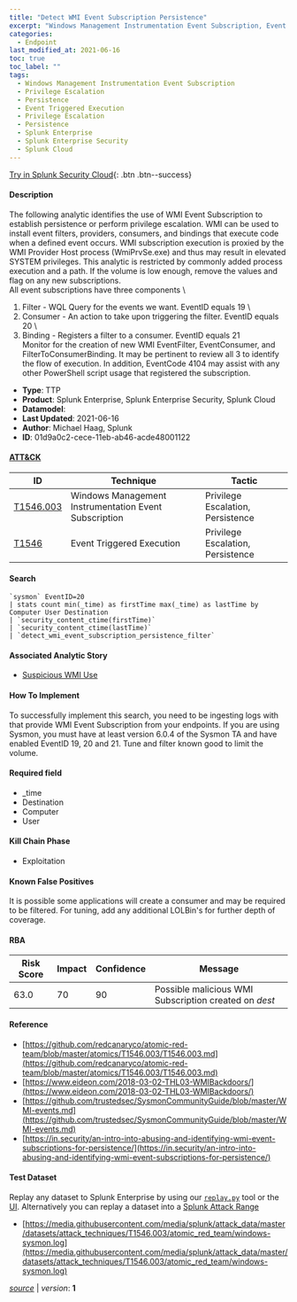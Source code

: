 ```yaml
---
title: "Detect WMI Event Subscription Persistence"
excerpt: "Windows Management Instrumentation Event Subscription, Event Triggered Execution"
categories:
  - Endpoint
last_modified_at: 2021-06-16
toc: true
toc_label: ""
tags:
  - Windows Management Instrumentation Event Subscription
  - Privilege Escalation
  - Persistence
  - Event Triggered Execution
  - Privilege Escalation
  - Persistence
  - Splunk Enterprise
  - Splunk Enterprise Security
  - Splunk Cloud
---
```




[Try in Splunk Security Cloud](https://www.splunk.com/en_us/cyber-security.html){: .btn .btn--success}

#### Description

The following analytic identifies the use of WMI Event Subscription to establish persistence or perform privilege escalation.  WMI can be used to install event filters, providers, consumers, and bindings that execute code when a defined event occurs. WMI subscription execution is proxied by the WMI Provider Host process (WmiPrvSe.exe) and thus may result in elevated SYSTEM privileges. This analytic is restricted by commonly added process execution and a path. If the volume is low enough, remove the values and flag on any new subscriptions.\
All event subscriptions have three components \
1. Filter - WQL Query for the events we want. EventID equals 19 \
1. Consumer - An action to take upon triggering the filter. EventID equals 20 \
1. Binding - Registers a filter to a consumer. EventID equals 21 \
Monitor for the creation of new WMI EventFilter, EventConsumer, and FilterToConsumerBinding. It may be pertinent to review all 3 to identify the flow of execution. In addition, EventCode 4104 may assist with any other PowerShell script usage that registered the subscription.

- **Type**: TTP
- **Product**: Splunk Enterprise, Splunk Enterprise Security, Splunk Cloud
- **Datamodel**: 
- **Last Updated**: 2021-06-16
- **Author**: Michael Haag, Splunk
- **ID**: 01d9a0c2-cece-11eb-ab46-acde48001122


#### [ATT&CK](https://attack.mitre.org/)

| ID          | Technique   | Tactic      |
| ----------- | ----------- | ----------- |
| [T1546.003](https://attack.mitre.org/techniques/T1546/003/) | Windows Management Instrumentation Event Subscription | Privilege Escalation, Persistence |
| [T1546](https://attack.mitre.org/techniques/T1546/) | Event Triggered Execution | Privilege Escalation, Persistence |

#### Search

```
`sysmon` EventID=20 
| stats count min(_time) as firstTime max(_time) as lastTime by Computer User Destination 
| `security_content_ctime(firstTime)` 
| `security_content_ctime(lastTime)` 
| `detect_wmi_event_subscription_persistence_filter`
```

#### Associated Analytic Story
* [Suspicious WMI Use](/stories/suspicious_wmi_use)


#### How To Implement
To successfully implement this search, you need to be ingesting logs with that provide WMI Event Subscription from your endpoints. If you are using Sysmon, you must have at least version 6.0.4 of the Sysmon TA and have enabled EventID 19, 20 and 21. Tune and filter known good to limit the volume.

#### Required field
* _time
* Destination
* Computer
* User


#### Kill Chain Phase
* Exploitation


#### Known False Positives
It is possible some applications will create a consumer and may be required to be filtered. For tuning, add any additional LOLBin&#39;s for further depth of coverage.


#### RBA

| Risk Score  | Impact      | Confidence   | Message      |
| ----------- | ----------- |--------------|--------------|
| 63.0 | 70 | 90 | Possible malicious WMI Subscription created on $dest$ |




#### Reference

* [https://github.com/redcanaryco/atomic-red-team/blob/master/atomics/T1546.003/T1546.003.md](https://github.com/redcanaryco/atomic-red-team/blob/master/atomics/T1546.003/T1546.003.md)
* [https://www.eideon.com/2018-03-02-THL03-WMIBackdoors/](https://www.eideon.com/2018-03-02-THL03-WMIBackdoors/)
* [https://github.com/trustedsec/SysmonCommunityGuide/blob/master/WMI-events.md](https://github.com/trustedsec/SysmonCommunityGuide/blob/master/WMI-events.md)
* [https://in.security/an-intro-into-abusing-and-identifying-wmi-event-subscriptions-for-persistence/](https://in.security/an-intro-into-abusing-and-identifying-wmi-event-subscriptions-for-persistence/)



#### Test Dataset
Replay any dataset to Splunk Enterprise by using our [`replay.py`](https://github.com/splunk/attack_data#using-replaypy) tool or the [UI](https://github.com/splunk/attack_data#using-ui).
Alternatively you can replay a dataset into a [Splunk Attack Range](https://github.com/splunk/attack_range#replay-dumps-into-attack-range-splunk-server)

* [https://media.githubusercontent.com/media/splunk/attack_data/master/datasets/attack_techniques/T1546.003/atomic_red_team/windows-sysmon.log](https://media.githubusercontent.com/media/splunk/attack_data/master/datasets/attack_techniques/T1546.003/atomic_red_team/windows-sysmon.log)


[*source*](https://github.com/splunk/security_content/tree/develop/detections/endpoint/detect_wmi_event_subscription_persistence.yml) \| *version*: **1**